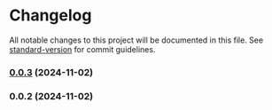 # Changelog

All notable changes to this project will be documented in this file. See [standard-version](https://github.com/conventional-changelog/standard-version) for commit guidelines.

### [0.0.3](https://github.com/WernerBudtke/discord-bot/compare/v0.0.2...v0.0.3) (2024-11-02)

### 0.0.2 (2024-11-02)
